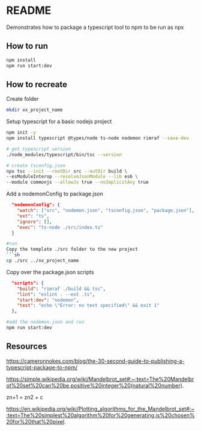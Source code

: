 # README
Demonstrates how to package a typescript tool to npm to be run as npx

## How to run
```sh
npm install
npm run start:dev
```

## How to recreate
Create folder  
```sh
mkdir xx_project_name
```

Setup typescript for a basic nodejs project
```sh
npm init -y   
npm install typescript @types/node ts-node nodemon rimraf --save-dev  

# get typescript version
./node_modules/typescript/bin/tsc --version 

# create tsconfig.json
npx tsc --init --rootDir src --outDir build \
--esModuleInterop --resolveJsonModule --lib es6 \
--module commonjs --allowJs true --noImplicitAny true
```

Add a nodemonConfig to package.json 
```json
  "nodemonConfig": {
    "watch": ["src", "nodemon.json", "tsconfig.json", "package.json"],
    "ext": "ts",
    "ignore": [],
    "exec": "ts-node ./src/index.ts"
  }
```

```sh
#run
Copy the template ./src folder to the new project
```sh
cp ./src ../xx_project_name
```

Copy over the package.json scripts
```json
  "scripts": {
    "build": "rimraf ./build && tsc",
    "lint": "eslint . --ext .ts",
    "start:dev": "nodemon",
    "test": "echo \"Error: no test specified\" && exit 1"
  },
```

```sh
#add the nodemon.json and run
npm run start:dev
```


## Resources


https://cameronnokes.com/blog/the-30-second-guide-to-publishing-a-typescript-package-to-npm/

https://simple.wikipedia.org/wiki/Mandelbrot_set#:~:text=The%20Mandelbrot%20set%20can%20be,positive%20integer%20(natural%20number).

zn+1 = zn2 + c

https://en.wikipedia.org/wiki/Plotting_algorithms_for_the_Mandelbrot_set#:~:text=The%20simplest%20algorithm%20for%20generating,is%20chosen%20for%20that%20pixel.